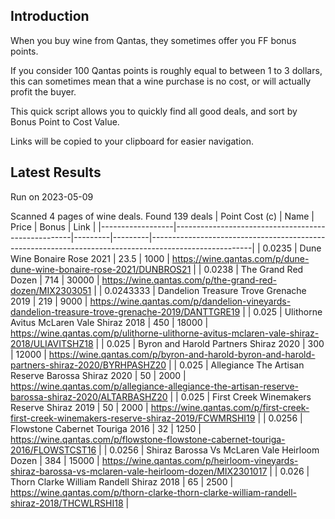 ## Introduction

When you buy wine from Qantas, they sometimes offer you FF bonus points. 

If you consider 100 Qantas points is roughly equal to between 1 to 3 dollars, this can sometimes mean that a wine purchase is no cost, or will actually profit the buyer.

This quick script allows you to quickly find all good deals, and sort by Bonus Point to Cost Value.

Links will be copied to your clipboard for easier navigation.

## Latest Results

Run on 2023-05-09

Scanned 4 pages of wine deals.
Found 139 deals
|   Point Cost (c) | Name                                               |   Price |   Bonus | Link                                                                                                  |
|------------------|----------------------------------------------------|---------|---------|-------------------------------------------------------------------------------------------------------|
|        0.0235    | Dune Wine Bonaire Rose 2021                        |    23.5 |    1000 | https://wine.qantas.com/p/dune-dune-wine-bonaire-rose-2021/DUNBROS21                                  |
|        0.0238    | The Grand Red Dozen                                |   714   |   30000 | https://wine.qantas.com/p/the-grand-red-dozen/MIX2303051                                              |
|        0.0243333 | Dandelion Treasure Trove Grenache 2019             |   219   |    9000 | https://wine.qantas.com/p/dandelion-vineyards-dandelion-treasure-trove-grenache-2019/DANTTGRE19       |
|        0.025     | Ulithorne Avitus McLaren Vale Shiraz 2018          |   450   |   18000 | https://wine.qantas.com/p/ulithorne-ulithorne-avitus-mclaren-vale-shiraz-2018/ULIAVITSHZ18            |
|        0.025     | Byron and Harold Partners Shiraz 2020              |   300   |   12000 | https://wine.qantas.com/p/byron-and-harold-byron-and-harold-partners-shiraz-2020/BYRHPASHZ20          |
|        0.025     | Allegiance The Artisan Reserve Barossa Shiraz 2020 |    50   |    2000 | https://wine.qantas.com/p/allegiance-allegiance-the-artisan-reserve-barossa-shiraz-2020/ALTARBASHZ20  |
|        0.025     | First Creek Winemakers Reserve Shiraz 2019         |    50   |    2000 | https://wine.qantas.com/p/first-creek-first-creek-winemakers-reserve-shiraz-2019/FCWMRSHI19           |
|        0.0256    | Flowstone Cabernet Touriga 2016                    |    32   |    1250 | https://wine.qantas.com/p/flowstone-flowstone-cabernet-touriga-2016/FLOWSTCST16                       |
|        0.0256    | Shiraz Barossa Vs McLaren Vale Heirloom Dozen      |   384   |   15000 | https://wine.qantas.com/p/heirloom-vineyards-shiraz-barossa-vs-mclaren-vale-heirloom-dozen/MIX2301017 |
|        0.026     | Thorn Clarke William Randell Shiraz 2018           |    65   |    2500 | https://wine.qantas.com/p/thorn-clarke-thorn-clarke-william-randell-shiraz-2018/THCWLRSHI18           |

